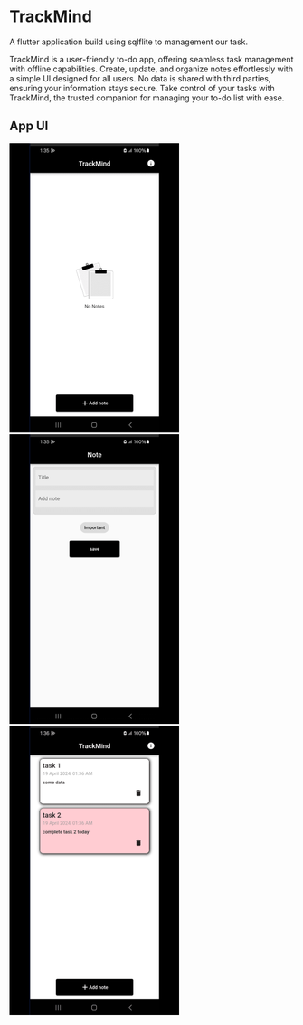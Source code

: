 # TrackMind

A flutter application build using sqlflite to management our task.

 TrackMind is a user-friendly to-do app, offering seamless task management with offline capabilities. Create, update, and organize notes effortlessly with a simple UI designed for all users. No data is shared with third parties, ensuring your information stays secure. Take control of your tasks with TrackMind, the trusted companion for managing your to-do list with ease.

##  App UI
<img src="lib/screenshots/screen_home.png" alt="Alt text" width="300"/>
<img src="lib/screenshots/screen_add_note.png" alt="Alt text" width="300"/>
<img src="lib/screenshots/screen_view_notes.png" alt="Alt text" width="300"/>


